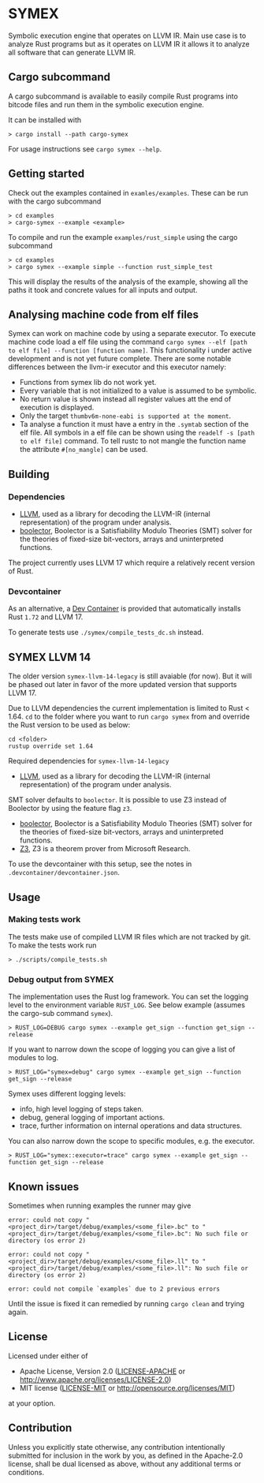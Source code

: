 # SYMEX

Symbolic execution engine that operates on LLVM IR. Main use case is to analyze Rust programs but
as it operates on LLVM IR it allows it to analyze all software that can generate LLVM IR.

## Cargo subcommand

A cargo subcommand is available to easily compile Rust programs into bitcode files and run them
in the symbolic execution engine.

It can be installed with

```shell
> cargo install --path cargo-symex
```

For usage instructions see `cargo symex --help`.


## Getting started

Check out the examples contained in `examles/examples`. These can be run with the cargo subcommand

```shell
> cd examples
> cargo-symex --example <example>
```

To compile and run the example `examples/rust_simple` using the cargo subcommand

```shell
> cd examples
> cargo symex --example simple --function rust_simple_test
```

This will display the results of the analysis of the example, showing all the paths it took and
concrete values for all inputs and output.

## Analysing machine code from elf files
Symex can work on machine code by using a separate executor.
To execute machine code load a elf file using the command `cargo symex --elf [path to elf file] --function [function name]`.
This functionality i under active development and is not yet future complete.
There are some notable differences between the llvm-ir executor and this executor namely:
- Functions from symex lib do not work yet.
- Every variable that is not initialized to a value is assumed to be symbolic.
- No return value is shown instead all register values att the end of execution is displayed.
- Only the target `thumbv6m-none-eabi is supported at the moment`.
- Ta analyse a function it must have a entry in the `.symtab` section of the elf file. All symbols in a elf file can be shown using the `readelf -s [path to elf file]` command. To tell rustc to not mangle the function name the attribute `#[no_mangle]` can be used.


## Building

### Dependencies

- [LLVM](https://llvm.org/), used as a library for decoding the LLVM-IR (internal representation)
  of the program under analysis.
- [boolector](https://github.com/Boolector/boolector), Boolector is a Satisfiability Modulo Theories
  (SMT) solver for the theories of fixed-size bit-vectors, arrays and uninterpreted functions.

The project currently uses LLVM 17 which require a relatively recent version of Rust.

### Devcontainer

As an alternative, a [Dev Container](https://code.visualstudio.com/docs/devcontainers/containers) is provided that automatically installs Rust `1.72` and LLVM 17.

To generate tests use `./symex/compile_tests_dc.sh` instead.

## SYMEX LLVM 14

The older version `symex-llvm-14-legacy` is still avaiable (for now). But it will be phased out later in favor of the more updated version that supports LLVM 17.

Due to LLVM dependencies the current implementation is limited to Rust < 1.64. `cd` to the folder where you want to run `cargo symex` from and override the Rust version to be used as below:

```shell
cd <folder>
rustup override set 1.64
```

Required dependencies for `symex-llvm-14-legacy`

- [LLVM](https://llvm.org/), used as a library for decoding the LLVM-IR (internal representation)
  of the program under analysis.

SMT solver defaults to `boolector`. It is possible to use Z3 instead of Boolector by using the feature flag `z3`.

- [boolector](https://github.com/Boolector/boolector), Boolector is a Satisfiability Modulo Theories
  (SMT) solver for the theories of fixed-size bit-vectors, arrays and uninterpreted functions.
- [Z3](https://github.com/Z3Prover/z3), Z3 is a theorem prover from Microsoft Research.

To use the devcontainer with this setup, see the notes in `.devcontainer/devcontainer.json`.

## Usage

### Making tests work

The tests make use of compiled LLVM IR files which are not tracked by git. To make the tests work
run

```shell
> ./scripts/compile_tests.sh
```

### Debug output from SYMEX

The implementation uses the Rust log framework. You can set the logging level to the environment variable `RUST_LOG`. See below example (assumes the cargo-sub command `symex`).

```shell
> RUST_LOG=DEBUG cargo symex --example get_sign --function get_sign --release
```

If you want to narrow down the scope of logging you can give a list of modules to log.

```shell
> RUST_LOG="symex=debug" cargo symex --example get_sign --function get_sign --release
```

Symex uses different logging levels:

- info, high level logging of steps taken.
- debug, general logging of important actions.
- trace, further information on internal operations and data structures.

You can also narrow down the scope to specific modules, e.g. the executor.

```shell
> RUST_LOG="symex::executor=trace" cargo symex --example get_sign --function get_sign --release
```


## Known issues

Sometimes when running examples the runner may give

```shell
error: could not copy "<project_dir>/target/debug/examples/<some_file>.bc" to "<project_dir>/target/debug/examples/<some_file>.bc": No such file or directory (os error 2)

error: could not copy "<project_dir>/target/debug/examples/<some_file>.ll" to "<project_dir>/target/debug/examples/<some_file>.ll": No such file or directory (os error 2)

error: could not compile `examples` due to 2 previous errors
```

Until the issue is fixed it can remedied by running `cargo clean` and trying again.

## License

Licensed under either of

 * Apache License, Version 2.0
   ([LICENSE-APACHE](LICENSE-APACHE) or http://www.apache.org/licenses/LICENSE-2.0)
 * MIT license
   ([LICENSE-MIT](LICENSE-MIT) or http://opensource.org/licenses/MIT)

at your option.

## Contribution

Unless you explicitly state otherwise, any contribution intentionally submitted
for inclusion in the work by you, as defined in the Apache-2.0 license, shall be
dual licensed as above, without any additional terms or conditions.
